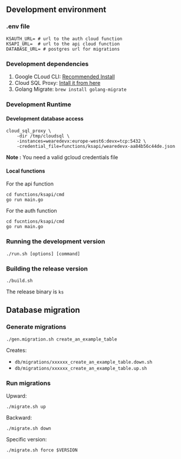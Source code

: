 ## Development environment

### .env file

```
KSAUTH_URL= # url to the auth cloud function
KSAPI_URL=  # url to the api cloud function
DATABASE_URL= # postgres url for migrations
```

### Development dependencies

1.  Google CLoud CLI: [Recommended Install](https://cloud.google.com/sdk/docs/install)
2.  Cloud SQL Proxy: [Intall it from here](https://cloud.google.com/sql/docs/mysql/sql-proxy#install)
3.  Golang Migrate: `brew install golang-migrate`

### Development Runtime

#### Development database access

```
cloud_sql_proxy \
    -dir /tmp/cloudsql \
    -instances=wearedevx:europe-west6:devx=tcp:5432 \
    -credential_file=functions/ksapi/wearedevx-aa84b56c44de.json
```

**Note :** You need a valid gcloud credentials file

#### Local functions

For the api function

```
cd functions/ksapi/cmd
go run main.go
```

For the auth function

```
cd fucntions/ksapi/cmd
go run main.go
```

### Running the development version

```
./run.sh [options] [command]
```

### Building the release version

```
./build.sh
```

The release binary is `ks`

## Database migration

### Generate migrations

```
./gen.migration.sh create_an_example_table
```

Creates:

- `db/migrations/xxxxxx_create_an_example_table.down.sh`
- `db/migrations/xxxxxx_create_an_example_table.up.sh`

### Run migrations

Upward:

```
./migrate.sh up
```

Backward:

```
./migrate.sh down
```

Specific version:

```
./migrate.sh force $VERSION
```
